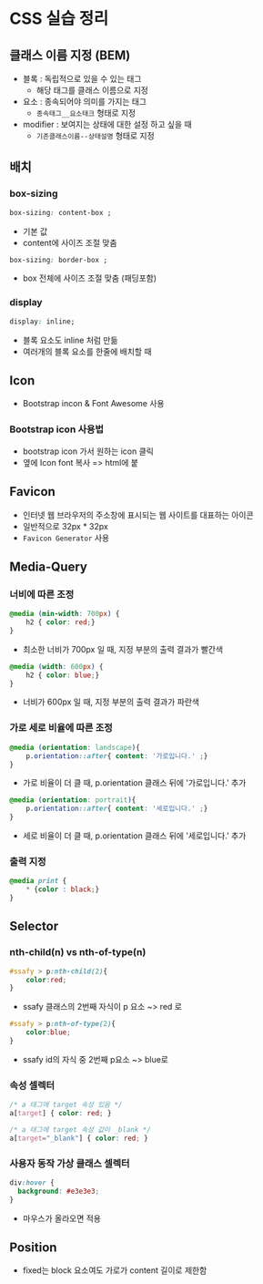 

# CSS 실습 정리



## 클래스 이름 지정 (BEM)

- 블록 : 독립적으로 있을 수 있는 태그
  - 해당 태그를 클래스 이름으로 지정
- 요소 : 종속되어야 의미를 가지는 태그
  - `종속태그__요소태크` 형태로 지정
- modifier : 보여지는 상태에 대한 설정 하고 싶을 때
  - `기존클래스이름--상태설명` 형태로 지정



## 배치

### box-sizing

```css
box-sizing: content-box ;
```

- 기본 값
- content에 사이즈 조절 맞춤

```css
box-sizing: border-box ;
```

- box 전체에 사이즈 조절 맞춤 (패딩포함)



### display

```css
display: inline;
```

- 블록 요소도 inline 처럼 만듦
- 여러개의 블록 요소를 한줄에 배치할 때



## Icon 

- Bootstrap incon & Font Awesome 사용

### Bootstrap icon 사용법

- bootstrap icon 가서 원하는 icon 클릭
- 옆에  Icon font 복사 => html에 붙



## Favicon

- 인터넷 웹 브라우저의 주소창에 표시되는 웹 사이트를 대표하는 아이콘
- 일반적으로 32px * 32px
- `Favicon Generator` 사용





## Media-Query



### 너비에 따른 조정

```css
@media (min-width: 700px) {
    h2 { color: red;}
}
```

- 최소한 너비가 700px 일 때, 지정 부분의 출력 결과가 빨간색

```css
@media (width: 600px) {
    h2 { color: blue;}
}
```

- 너비가 600px 일 때, 지정 부분의 출력 결과가 파란색



### 가로 세로 비율에 따른 조정

```css
@media (orientation: landscape){
    p.orientation::after{ content: '가로입니다.' ;}
}
```

- 가로 비율이 더 클 때, p.orientation 클래스 뒤에 '가로입니다.' 추가



```css
@media (orientation: portrait){
    p.orientation::after{ content: '세로입니다.' ;}
}
```

- 세로 비율이 더 클 때, p.orientation 클래스 뒤에 '세로입니다.' 추가



### 출력 지정

```css
@media print {
    * {color : black;}
}
```





## Selector

### nth-child(n) vs nth-of-type(n)

```css
#ssafy > p:nth-child(2){
    color:red;
}
```
- ssafy 클래스의 2번째 자식이 p 요소 ~> red 로 

```css
#ssafy > p:nth-of-type(2){
    color:blue;
}
```

- ssafy id의 자식 중 2번째 p요소 ~> blue로



### 속성 셀렉터

```css
/* a 태그에 target 속성 있음 */
a[target] { color: red; }

/* a 태그에 target 속성 값이 _blank */
a[target="_blank"] { color: red; }
```



### 사용자 동작 가상 클래스 셀렉터

```css
div:hover {
  background: #e3e3e3;
}
```

- 마우스가 올라오면 적용



## Position

- fixed는 block 요소여도 가로가 content 길이로 제한함









